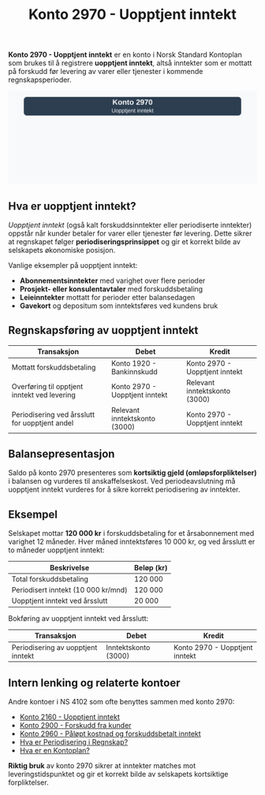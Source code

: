 ﻿---
title: "Konto 2970 - Uopptjent inntekt"
seoTitle: "Konto 2970 | Uopptjent inntekt | Kontoplan"
description: "Konto 2970 brukes til å registrere uopptjent inntekt mottatt på forskudd før levering av varer eller tjenester. Se regler, periodisering, balanseføring, bokføring og eksempler."
summary: "Konto 2970: uopptjent inntekt. Regler, periodisering og bokføring."
---

**Konto 2970 - Uopptjent inntekt** er en konto i Norsk Standard Kontoplan som brukes til å registrere **uopptjent inntekt**, altså inntekter som er mottatt på forskudd før levering av varer eller tjenester i kommende regnskapsperioder.

![Illustrasjon av konto 2970 Uopptjent inntekt](2970-uopptjent-inntekt-image.svg)

## Hva er uopptjent inntekt?

*Uopptjent inntekt* (også kalt forskuddsinntekter eller periodiserte inntekter) oppstår når kunder betaler for varer eller tjenester før levering. Dette sikrer at regnskapet følger **periodiseringsprinsippet** og gir et korrekt bilde av selskapets økonomiske posisjon.

Vanlige eksempler på uopptjent inntekt:

* **Abonnementsinntekter** med varighet over flere perioder
* **Prosjekt- eller konsulentavtaler** med forskuddsbetaling
* **Leieinntekter** mottatt for perioder etter balansedagen
* **Gavekort** og depositum som inntektsføres ved kundens bruk

## Regnskapsføring av uopptjent inntekt

| Transaksjon                                   | Debet                                        | Kredit                                   |
|-----------------------------------------------|----------------------------------------------|------------------------------------------|
| Mottatt forskuddsbetaling                     | Konto 1920 - Bankinnskudd                    | Konto 2970 - Uopptjent inntekt            |
| Overføring til opptjent inntekt ved levering  | Konto 2970 - Uopptjent inntekt               | Relevant inntektskonto (3000)            |
| Periodisering ved årsslutt for uopptjent andel| Relevant inntektskonto (3000)               | Konto 2970 - Uopptjent inntekt            |

## Balansepresentasjon

Saldo på konto 2970 presenteres som **kortsiktig gjeld (omløpsforpliktelser)** i balansen og vurderes til anskaffelseskost. Ved periodeavslutning må uopptjent inntekt vurderes for å sikre korrekt periodisering av inntekter.

## Eksempel

Selskapet mottar **120 000 kr** i forskuddsbetaling for et årsabonnement med varighet 12 måneder. Hver måned inntektsføres 10 000 kr, og ved årsslutt er to måneder uopptjent inntekt:

| Beskrivelse                         | Beløp (kr) |
|-------------------------------------|------------|
| Total forskuddsbetaling             | 120 000    |
| Periodisert inntekt (10 000 kr/mnd) | 120 000    |
| Uopptjent inntekt ved årsslutt      | 20 000     |

Bokføring av uopptjent inntekt ved årsslutt:

| Transaksjon                        | Debet                     | Kredit                       |
|------------------------------------|---------------------------|------------------------------|
| Periodisering av uopptjent inntekt | Inntektskonto (3000)      | Konto 2970 - Uopptjent inntekt |

## Intern lenking og relaterte kontoer

Andre kontoer i NS 4102 som ofte benyttes sammen med konto 2970:

* [Konto 2160 - Uopptjent inntekt](/blogs/kontoplan/2160-uopptjent-inntekt "Konto 2160 - Uopptjent inntekt: Regnskapsføring av forskuddsinntekter")
* [Konto 2900 - Forskudd fra kunder](/blogs/kontoplan/2900-forskudd-fra-kunder "Konto 2900 - Forskudd fra kunder: Regnskapsføring av forskudd fra kunder")
* [Konto 2960 - Påløpt kostnad og forskuddsbetalt inntekt](/blogs/kontoplan/2960-palopte-kostnad-og-forskuddsbetalt-inntekt "Konto 2960 - Påløpt kostnad og forskuddsbetalt inntekt: Regnskapsføring av påløpt kostnad og forskuddsbetalt inntekt")
* [Hva er Periodisering i Regnskap?](/blogs/regnskap/hva-er-periodisering "Hva er Periodisering i Regnskap? Komplett Guide til Periodiseringsprinsippet")
* [Hva er en Kontoplan?](/blogs/regnskap/hva-er-kontoplan "Hva er en Kontoplan? Komplett Guide til Kontoplaner i Norsk Regnskap")

**Riktig bruk** av konto 2970 sikrer at inntekter matches mot leveringstidspunktet og gir et korrekt bilde av selskapets kortsiktige forpliktelser.






